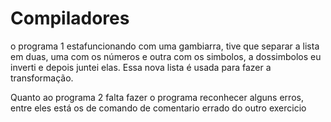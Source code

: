 # Compiladores
o programa 1 estafuncionando com uma gambiarra, tive que separar a lista em duas, uma com os números e outra com os simbolos, a dossimbolos eu inverti e depois juntei elas. Essa nova lista é usada para fazer a transformação.

Quanto ao programa 2 falta fazer o programa reconhecer alguns erros, entre eles está os de comando de comentario errado do outro exercicio
